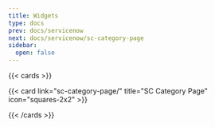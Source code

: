 ```yaml
---
title: Widgets
type: docs
prev: docs/servicenow
next: docs/servicenow/sc-category-page
sidebar:
  open: false
---
```


{{< cards >}} 

{{< card link="sc-category-page/" title="SC Category Page" icon="squares-2x2" >}} 

{{< /cards >}}
